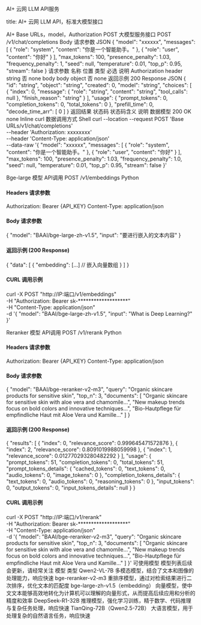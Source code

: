 AI+  云网 LLM API服务

title: AI+
云网 LLM API，标准大模型接口

AI+
Base URLs，model，Authorization
POST 大模型服务接口
POST /v1/chat/completions
Body 请求参数
JSON
{
  "model": "xxxxxx",
  "messages": [
    {
      "role": "system",
      "content": "你是一个智能助手。"
    },
    {
      "role": "user",
      "content": "你好"
    }
  ],
  "max_tokens": 100,
  "presence_penalty": 1.03,
  "frequency_penalty": 1,
  "seed": null,
  "temperature": 0.01,
  "top_p": 0.95,
  "stream": false
}
请求参数
名称	位置	类型	必选	说明
Authorization	header	string	否	none
body	body	object	否	none
返回示例
200 Response
JSON
{
  "id": "string",
  "object": "string",
  "created": 0,
  "model": "string",
  "choices": [
    {
      "index": 0,
      "message": {
        "role": "string",
        "content": "string",
        "tool_calls": null
      },
      "finish_reason": "string"
    }
  ],
  "usage": {
    "prompt_tokens": 0,
    "completion_tokens": 0,
    "total_tokens": 0
  },
  "prefill_time": 0,
  "decode_time_arr": [
    0
  ]
}
返回结果
状态码	状态码含义	说明	数据模型
200	OK
none	Inline
curl 数据调用方式
Shell
curl --location --request POST 'Base URLs/v1/chat/completions' \
--header 'Authorization: xxxxxxxx' \
--header 'Content-Type: application/json' \
--data-raw '{
    "model": "xxxxxx",
    "messages": [
        {
            "role": "system",
            "content": "你是一个智能助手。"
        },
        {
            "role": "user",
            "content": "你好"
        }
    ],
    "max_tokens": 100,
    "presence_penalty": 1.03,
    "frequency_penalty": 1.0,
    "seed": null,
    "temperature": 0.01,
    "top_p": 0.95,
    "stream": false
}'

Bge-large 模型 API调用
POST /v1/embeddings
Python
#### Headers 请求参数
Authorization: Bearer {API_KEY}
Content-Type: application/json


#### Body 请求参数
{
    "model": "BAAI/bge-large-zh-v1.5",
    "input": "要进行嵌入的文本内容"
}


#### 返回示例 (200 Response)
{
    "data": [
        {
            "embedding": [...] // 嵌入向量数组
        }
    ]
}


#### CURL 调用示例
curl -X POST "http://IP:端口/v1/embeddings" \
     -H "Authorization: Bearer sk-*******************" \
     -H "Content-Type: application/json" \
     -d '{
         "model": "BAAI/bge-large-zh-v1.5",
         "input": "What is Deep Learning?"
     }'

Reranker 模型 API调用
POST /v1/rerank
Python
#### Headers 请求参数
Authorization: Bearer {API_KEY}
Content-Type: application/json


#### Body 请求参数
{
    "model": "BAAI/bge-reranker-v2-m3",
    "query": "Organic skincare products for sensitive skin",
    "top_n": 3,
    "documents": [
        "Organic skincare for sensitive skin with aloe vera and chamomile...",
        "New makeup trends focus on bold colors and innovative techniques...",
        "Bio-Hautpflege für empfindliche Haut mit Aloe Vera und Kamille..."
    ]
}


#### 返回示例 (200 Response)
{
  "results": [
    {
      "index": 0,
      "relevance_score": 0.999645471572876
    },
    {
      "index": 2,
      "relevance_score": 0.8091019988059998
    },
    {
      "index": 1,
      "relevance_score": 0.012770293280482292
    }
  ],
  "usage": {
    "prompt_tokens": 51,
    "completion_tokens": 0,
    "total_tokens": 51,
    "prompt_tokens_details": {
      "cached_tokens": 0,
      "text_tokens": 0,
      "audio_tokens": 0,
      "image_tokens": 0
    },
    "completion_tokens_details": {
      "text_tokens": 0,
      "audio_tokens": 0,
      "reasoning_tokens": 0
    },
    "input_tokens": 0,
    "output_tokens": 0,
    "input_tokens_details": null
  }
}


#### CURL 调用示例
curl -X POST "http://IP:端口/v1/rerank" \
     -H "Authorization: Bearer sk-*******************" \
     -H "Content-Type: application/json" \
     -d '{
         "model": "BAAI/bge-reranker-v2-m3",
         "query": "Organic skincare products for sensitive skin",
         "top_n": 3,
         "documents": [
             "Organic skincare for sensitive skin with aloe vera and chamomile...",
             "New makeup trends focus on bold colors and innovative techniques...",
             "Bio-Hautpflege für empfindliche Haut mit Aloe Vera und Kamille..."
         ]
     }'
可使用模型
模型列表后续会更新，请经常关注
模型	类型
Qwen2-VL-7B	多模态模型，结合了文本和图像的处理能力，响应快速
bge-reranker-v2-m3	重排序模型，通过对检索结果进行二次排序，优化文本的匹配度
bge-large-zh-v1.5（embedding）	向量模型，使中文文本能够高效地转化为计算机可以理解的向量形式，从而提高后续应用和分析的精度和效率
DeepSeek-R1-32B	推理模型，强化学习训练，精于数学、代码推理与复杂任务处理，响应快速
TianQing-72B（Qwen2.5-72B）	大语言模型，用于处理复杂的自然语言任务，响应快速

